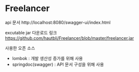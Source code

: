 # Freelancer

api 문서 
http://localhost:8080/swagger-ui/index.html

excutable jar 다운로드 링크
https://github.com/hautbli/Freelancer/blob/master/freelancer.jar

사용한 오픈 소스
- lombok : 개발 생산성 증가를 위해 사용
- springdoc(swagger) : API 문서 구성을 위해 사용
